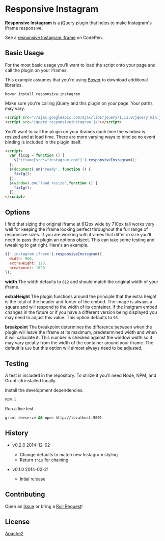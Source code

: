 Responsive Instagram
====================

**Responsive Instagram** is a jQuery plugin that helps to make Instagram's iframe responsive.

See a [responsive Instagram iframe][3] on CodePen.

Basic Usage
-----------

For the most basic usage you'll want to load the script onto your page and
call the plugin on your iframes.

This example assumes that you're using [Bower][1] to download additional libraries.

```
bower install responsive-instagram
```

Make sure you're calling jQuery and this plugin on your page. Your paths may vary.

```html
<script src="//ajax.googleapis.com/ajax/libs/jquery/1.11.0/jquery.min.js"></script>
<script src="jquery.responsiveinstagram.js"></script>
```

You'll want to call the plugin on your iframes each time the window is resized and at load
time. There are more varying ways to bind so no event binding is included in the plugin itself.

```html
<script>
  var fixIg = function () {
    $('iframe[src*="instagram.com"]').responsiveInstagram();
  };
  $(document).on('ready', function () {
    fixIg();
  });
  $(window).on('load resize',function () {
    fixIg();
  });
</script>
```

Options
-------

I find that sizing the original iframe at 612px wide by 710px tall works very well for keeping
the iframe looking perfect throughout the full range of responsive sizes. If you are working
with iframes that differ in size you'll need to pass the plugin an options object. This can take
some testing and tweaking to get right. Here's an example.

```javascript
$('.instagram iframe').responsiveInstagram({
  width: 960,
  extraHeight: 120,
  breakpoint: 1020
});
```

**width**
The width defaults to `612` and should match the original width of your iframe.

**extraHeight**
The plugin functions around the principle that the extra height is the total of the header and footer
of the embed. The image is always a square and will respond to the width of its container. If the Instgram
embed changes in the future or if you have a different version being displayed you may need to adjust this
value. This option defaults to `98`.

**breakpoint**
The breakpoint determines the difference between when the plugin will leave the iframe at its maximum,
predetermined width and when it will calculate it. This number is checked against the window width so it may
vary greatly from the width of the container around your iframe. The default is `620` but this option will
almost always need to be adjusted.

Testing
-------

A test is included in the repository. To utilize it you'll need Node, NPM, and Grunt-cli installed locally.

Install the development dependencies.

```bash
npm i
```

Run a live test.

```bash
grunt devserve && open http://localhost:9001
```

## History

* v0.2.0 2014-12-02
  * Change defaults to match new Instagram styling
  * Return `this` for chaining

* v0.1.0 2014-02-21
  * Intial release

## Contributing

Open an [Issue](https://github.com/ryanburnette/responsive-instagram/issues) or bring a [Rull Request](https://github.com/ryanburnette/responsive-instagram/pulls)!

License
-------

[Apache2](https://github.com/ryanburnette/responsive-instagram/blob/master/LICENSE)


[1]: http://bower.io
[2]: http://www.apache.org/licenses/LICENSE-2.0.html
[3]: http://codepen.io/ryanburnette/pen/nCtFm